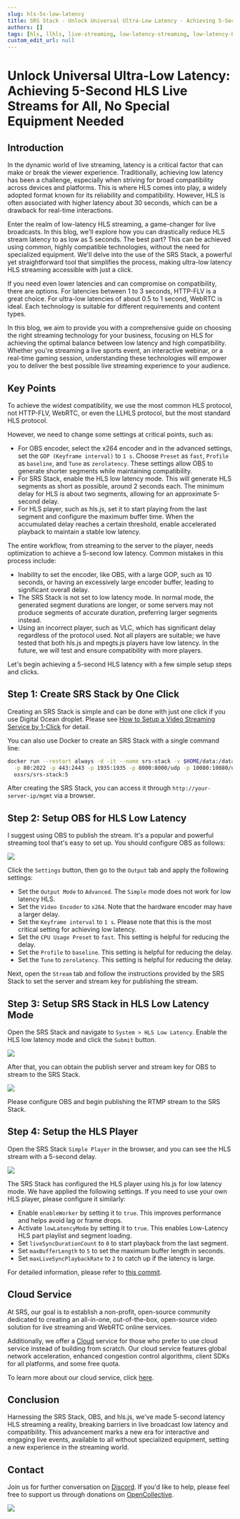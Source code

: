 ```yaml
---
slug: hls-5s-low-latency
title: SRS Stack - Unlock Universal Ultra-Low Latency - Achieving 5-Second HLS Live Streams for All - No Special Equipment Needed
authors: []
tags: [hls, llhls, live-streaming, low-latency-streaming, low-latency-hls]
custom_edit_url: null
---
```


# Unlock Universal Ultra-Low Latency: Achieving 5-Second HLS Live Streams for All, No Special Equipment Needed

## Introduction

In the dynamic world of live streaming, latency is a critical factor that can make or break the viewer experience. 
Traditionally, achieving low latency has been a challenge, especially when striving for broad compatibility across 
devices and platforms. This is where HLS comes into play, a widely adopted format known for its reliability and 
compatibility. However, HLS is often associated with higher latency about 30 seconds, which can be a drawback for 
real-time interactions.

<!--truncate-->

Enter the realm of low-latency HLS streaming, a game-changer for live broadcasts. In this blog, we'll explore how 
you can drastically reduce HLS stream latency to as low as 5 seconds. The best part? This can be achieved using 
common, highly compatible technologies, without the need for specialized equipment. We'll delve into the use of 
the SRS Stack, a powerful yet straightforward tool that simplifies the process, making ultra-low latency HLS 
streaming accessible with just a click.

If you need even lower latencies and can compromise on compatibility, there are options. For latencies between 
1 to 3 seconds, HTTP-FLV is a great choice. For ultra-low latencies of about 0.5 to 1 second, WebRTC is ideal. 
Each technology is suitable for different requirements and content types.

In this blog, we aim to provide you with a comprehensive guide on choosing the right streaming technology for your 
business, focusing on HLS for achieving the optimal balance between low latency and high compatibility. Whether 
you're streaming a live sports event, an interactive webinar, or a real-time gaming session, understanding these 
technologies will empower you to deliver the best possible live streaming experience to your audience.

## Key Points

To achieve the widest compatibility, we use the most common HLS protocol, not HTTP-FLV, WebRTC, or even the LLHLS 
protocol, but the most standard HLS protocol.

However, we need to change some settings at critical points, such as:

* For OBS encoder, select the x264 encoder and in the advanced settings, set the `GOP (Keyframe interval)` to `1 s`. Choose `Preset` as `fast`, `Profile` as `baseline`, and `Tune` as `zerolatency`. These settings allow OBS to generate shorter segments while maintaining compatibility.
* For SRS Stack, enable the HLS low latency mode. This will generate HLS segments as short as possible, around 2 seconds each. The minimum delay for HLS is about two segments, allowing for an approximate 5-second delay.
* For HLS player, such as hls.js, set it to start playing from the last segment and configure the maximum buffer time. When the accumulated delay reaches a certain threshold, enable accelerated playback to maintain a stable low latency.

The entire workflow, from streaming to the server to the player, needs optimization to achieve a 5-second low 
latency. Common mistakes in this process include:

* Inability to set the encoder, like OBS, with a large GOP, such as 10 seconds, or having an excessively large encoder buffer, leading to significant overall delay.
* The SRS Stack is not set to low latency mode. In normal mode, the generated segment durations are longer, or some servers may not produce segments of accurate duration, preferring larger segments instead.
* Using an incorrect player, such as VLC, which has significant delay regardless of the protocol used. Not all players are suitable; we have tested that both hls.js and mpegts.js players have low latency. In the future, we will test and ensure compatibility with more players.

Let's begin achieving a 5-second HLS latency with a few simple setup steps and clicks.

## Step 1: Create SRS Stack by One Click

Creating an SRS Stack is simple and can be done with just one click if you use Digital Ocean droplet.
Please see [How to Setup a Video Streaming Service by 1-Click](./2022-04-09-SRS-Stack-Tutorial.md) for detail.

You can also use Docker to create an SRS Stack with a single command line:

```bash
docker run --restart always -d -it --name srs-stack -v $HOME/data:/data \
  -p 80:2022 -p 443:2443 -p 1935:1935 -p 8000:8000/udp -p 10080:10080/udp \
  ossrs/srs-stack:5
```

After creating the SRS Stack, you can access it through `http://your-server-ip/mgmt` via a browser.

## Step 2: Setup OBS for HLS Low Latency

I suggest using OBS to publish the stream. It's a popular and powerful streaming tool that's easy to set up. 
You should configure OBS as follows:

![](/img/blog-2024-01-06-01.png)

Click the `Settings` button, then go to the `Output` tab and apply the following settings:

* Set the `Output Mode` to `Advanced`. The `Simple` mode does not work for low latency HLS.
* Set the `Video Encoder` to `x264`. Note that the hardware encoder may have a larger delay.
* Set the `Keyframe interval` to `1 s`. Please note that this is the most critical setting for achieving low latency.
* Set the `CPU Usage Preset` to `fast`. This setting is helpful for reducing the delay.
* Set the `Profile` to `baseline`. This setting is helpful for reducing the delay.
* Set the `Tune` to `zerolatency`. This setting is helpful for reducing the delay.

Next, open the `Stream` tab and follow the instructions provided by the SRS Stack to set the server and 
stream key for publishing the stream.

## Step 3: Setup SRS Stack in HLS Low Latency Mode

Open the SRS Stack and navigate to `System > HLS Low Latency`. Enable the HLS low latency mode and 
click the `Submit` button.

![](/img/blog-2024-01-06-02.png)

After that, you can obtain the publish server and stream key for OBS to stream to the SRS Stack.

![](/img/blog-2024-01-06-03.png)

Please configure OBS and begin publishing the RTMP stream to the SRS Stack.

## Step 4: Setup the HLS Player

Open the SRS Stack `Simple Player` in the browser, and you can see the HLS stream with a 5-second delay.

![](/img/blog-2024-01-06-04.png)

The SRS Stack has configured the HLS player using hls.js for low latency mode. We have applied the following 
settings. If you need to use your own HLS player, please configure it similarly:

* Enable `enableWorker` by setting it to `true`. This improves performance and helps avoid lag or frame drops.
* Activate `lowLatencyMode` by setting it to `true`. This enables Low-Latency HLS part playlist and segment loading.
* Set `liveSyncDurationCount` to `0` to start playback from the last segment.
* Set `maxBufferLength` to `5` to set the maximum buffer length in seconds.
* Set `maxLiveSyncPlaybackRate` to `2` to catch up if the latency is large.

For detailed information, please refer to [this commit](https://github.com/ossrs/srs-stack/commit/a6b709f516da3c7f36f5c3c599142296148187ee#diff-06095ca53f7d88e4f592f1a432030f541adf2060cb2dfc6c4efd86cd9f074820R40).

## Cloud Service

At SRS, our goal is to establish a non-profit, open-source community dedicated to creating an all-in-one,
out-of-the-box, open-source video solution for live streaming and WebRTC online services.

Additionally, we offer a [Cloud](../cloud) service for those who prefer to use cloud service instead of building from
scratch. Our cloud service features global network acceleration, enhanced congestion control algorithms,
client SDKs for all platforms, and some free quota.

To learn more about our cloud service, click [here](../cloud).

## Conclusion

Harnessing the SRS Stack, OBS, and hls.js, we've made 5-second latency HLS streaming a reality, breaking barriers in live 
broadcast low latency and compatibility. This advancement marks a new era for interactive and engaging 
live events, available to all without specialized equipment, setting a new experience in the streaming world.

## Contact

Join us for further conversation on [Discord](https://discord.gg/bQUPDRqy79). If you'd like to help, please 
feel free to support us through donations on [OpenCollective](https://opencollective.com/srs-server).

![](https://ossrs.io/gif/v1/sls.gif?site=ossrs.io&path=/lts/blog-en/2024-01-06-HLS-5s-Low-Latency)
